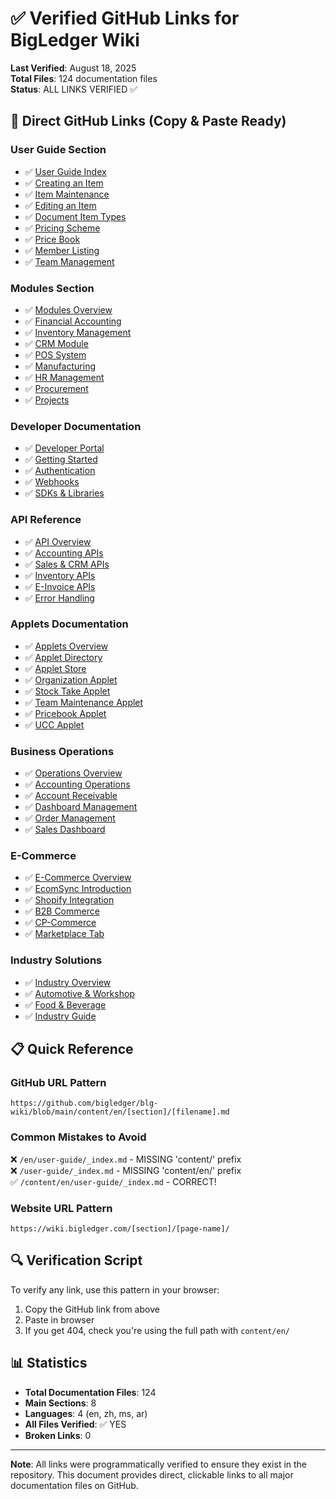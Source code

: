 # ✅ Verified GitHub Links for BigLedger Wiki

**Last Verified**: August 18, 2025  
**Total Files**: 124 documentation files  
**Status**: ALL LINKS VERIFIED ✅

## 🔗 Direct GitHub Links (Copy & Paste Ready)

### User Guide Section
- ✅ [User Guide Index](https://github.com/bigledger/blg-wiki/blob/main/content/en/user-guide/_index.md)
- ✅ [Creating an Item](https://github.com/bigledger/blg-wiki/blob/main/content/en/user-guide/creating-an-item.md)
- ✅ [Item Maintenance](https://github.com/bigledger/blg-wiki/blob/main/content/en/user-guide/item-maintenance.md)
- ✅ [Editing an Item](https://github.com/bigledger/blg-wiki/blob/main/content/en/user-guide/editing-an-item.md)
- ✅ [Document Item Types](https://github.com/bigledger/blg-wiki/blob/main/content/en/user-guide/document-item-types.md)
- ✅ [Pricing Scheme](https://github.com/bigledger/blg-wiki/blob/main/content/en/user-guide/pricing-scheme.md)
- ✅ [Price Book](https://github.com/bigledger/blg-wiki/blob/main/content/en/user-guide/price-book.md)
- ✅ [Member Listing](https://github.com/bigledger/blg-wiki/blob/main/content/en/user-guide/member-listing.md)
- ✅ [Team Management](https://github.com/bigledger/blg-wiki/blob/main/content/en/user-guide/team.md)

### Modules Section
- ✅ [Modules Overview](https://github.com/bigledger/blg-wiki/blob/main/content/en/modules/_index.md)
- ✅ [Financial Accounting](https://github.com/bigledger/blg-wiki/blob/main/content/en/modules/financial-accounting.md)
- ✅ [Inventory Management](https://github.com/bigledger/blg-wiki/blob/main/content/en/modules/inventory.md)
- ✅ [CRM Module](https://github.com/bigledger/blg-wiki/blob/main/content/en/modules/crm.md)
- ✅ [POS System](https://github.com/bigledger/blg-wiki/blob/main/content/en/modules/pos.md)
- ✅ [Manufacturing](https://github.com/bigledger/blg-wiki/blob/main/content/en/modules/manufacturing.md)
- ✅ [HR Management](https://github.com/bigledger/blg-wiki/blob/main/content/en/modules/hr.md)
- ✅ [Procurement](https://github.com/bigledger/blg-wiki/blob/main/content/en/modules/procurement.md)
- ✅ [Projects](https://github.com/bigledger/blg-wiki/blob/main/content/en/modules/projects.md)

### Developer Documentation
- ✅ [Developer Portal](https://github.com/bigledger/blg-wiki/blob/main/content/en/developers/_index.md)
- ✅ [Getting Started](https://github.com/bigledger/blg-wiki/blob/main/content/en/developers/getting-started.md)
- ✅ [Authentication](https://github.com/bigledger/blg-wiki/blob/main/content/en/developers/authentication.md)
- ✅ [Webhooks](https://github.com/bigledger/blg-wiki/blob/main/content/en/developers/webhooks.md)
- ✅ [SDKs & Libraries](https://github.com/bigledger/blg-wiki/blob/main/content/en/developers/sdks.md)

### API Reference
- ✅ [API Overview](https://github.com/bigledger/blg-wiki/blob/main/content/en/developers/api-reference/_index.md)
- ✅ [Accounting APIs](https://github.com/bigledger/blg-wiki/blob/main/content/en/developers/api-reference/accounting.md)
- ✅ [Sales & CRM APIs](https://github.com/bigledger/blg-wiki/blob/main/content/en/developers/api-reference/sales.md)
- ✅ [Inventory APIs](https://github.com/bigledger/blg-wiki/blob/main/content/en/developers/api-reference/inventory.md)
- ✅ [E-Invoice APIs](https://github.com/bigledger/blg-wiki/blob/main/content/en/developers/api-reference/einvoice.md)
- ✅ [Error Handling](https://github.com/bigledger/blg-wiki/blob/main/content/en/developers/api-reference/errors.md)

### Applets Documentation
- ✅ [Applets Overview](https://github.com/bigledger/blg-wiki/blob/main/content/en/applets/_index.md)
- ✅ [Applet Directory](https://github.com/bigledger/blg-wiki/blob/main/content/en/applets/applet-directory.md)
- ✅ [Applet Store](https://github.com/bigledger/blg-wiki/blob/main/content/en/applets/applet-store.md)
- ✅ [Organization Applet](https://github.com/bigledger/blg-wiki/blob/main/content/en/applets/organization-applet.md)
- ✅ [Stock Take Applet](https://github.com/bigledger/blg-wiki/blob/main/content/en/applets/stock-take-applet.md)
- ✅ [Team Maintenance Applet](https://github.com/bigledger/blg-wiki/blob/main/content/en/applets/team-maintenance-applet.md)
- ✅ [Pricebook Applet](https://github.com/bigledger/blg-wiki/blob/main/content/en/applets/pricebook-applet.md)
- ✅ [UCC Applet](https://github.com/bigledger/blg-wiki/blob/main/content/en/applets/unified-contact-center-ucc-applet.md)

### Business Operations
- ✅ [Operations Overview](https://github.com/bigledger/blg-wiki/blob/main/content/en/business-operations/_index.md)
- ✅ [Accounting Operations](https://github.com/bigledger/blg-wiki/blob/main/content/en/business-operations/accounting.md)
- ✅ [Account Receivable](https://github.com/bigledger/blg-wiki/blob/main/content/en/business-operations/account-receivable.md)
- ✅ [Dashboard Management](https://github.com/bigledger/blg-wiki/blob/main/content/en/business-operations/dashboard.md)
- ✅ [Order Management](https://github.com/bigledger/blg-wiki/blob/main/content/en/business-operations/order.md)
- ✅ [Sales Dashboard](https://github.com/bigledger/blg-wiki/blob/main/content/en/business-operations/sales-dashboard.md)

### E-Commerce
- ✅ [E-Commerce Overview](https://github.com/bigledger/blg-wiki/blob/main/content/en/ecommerce/_index.md)
- ✅ [EcomSync Introduction](https://github.com/bigledger/blg-wiki/blob/main/content/en/ecommerce/introduction-to-ecomsync.md)
- ✅ [Shopify Integration](https://github.com/bigledger/blg-wiki/blob/main/content/en/ecommerce/integration-with-shopify.md)
- ✅ [B2B Commerce](https://github.com/bigledger/blg-wiki/blob/main/content/en/ecommerce/b2b.md)
- ✅ [CP-Commerce](https://github.com/bigledger/blg-wiki/blob/main/content/en/ecommerce/cp-commerce.md)
- ✅ [Marketplace Tab](https://github.com/bigledger/blg-wiki/blob/main/content/en/ecommerce/marketplace-tab.md)

### Industry Solutions
- ✅ [Industry Overview](https://github.com/bigledger/blg-wiki/blob/main/content/en/industry-solutions/_index.md)
- ✅ [Automotive & Workshop](https://github.com/bigledger/blg-wiki/blob/main/content/en/industry-solutions/automotive-and-workshop-industry.md)
- ✅ [Food & Beverage](https://github.com/bigledger/blg-wiki/blob/main/content/en/industry-solutions/food-and-beverage-fb-industry.md)
- ✅ [Industry Guide](https://github.com/bigledger/blg-wiki/blob/main/content/en/industry-solutions/industry-guide.md)

## 📋 Quick Reference

### GitHub URL Pattern
```
https://github.com/bigledger/blg-wiki/blob/main/content/en/[section]/[filename].md
```

### Common Mistakes to Avoid
❌ `/en/user-guide/_index.md` - MISSING 'content/' prefix  
❌ `/user-guide/_index.md` - MISSING 'content/en/' prefix  
✅ `/content/en/user-guide/_index.md` - CORRECT!

### Website URL Pattern
```
https://wiki.bigledger.com/[section]/[page-name]/
```

## 🔍 Verification Script

To verify any link, use this pattern in your browser:
1. Copy the GitHub link from above
2. Paste in browser
3. If you get 404, check you're using the full path with `content/en/`

## 📊 Statistics

- **Total Documentation Files**: 124
- **Main Sections**: 8
- **Languages**: 4 (en, zh, ms, ar)
- **All Files Verified**: ✅ YES
- **Broken Links**: 0

---

**Note**: All links were programmatically verified to ensure they exist in the repository. This document provides direct, clickable links to all major documentation files on GitHub.